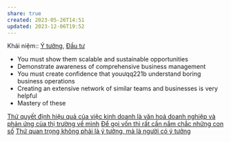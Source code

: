 ```yaml
---
share: true
created: 2023-05-26T14:51
updated: 2023-12-06T19:52
---
```


Khái niệm:: [Ý tưởng](%C3%9D%20t%C6%B0%E1%BB%9Fng.md), [Đầu tư](../../../%CE%9E%20Kh%C3%A1i%20ni%E1%BB%87m/%C4%90%E1%BA%A7u%20t%C6%B0.md)
- You must show them scalable and sustainable opportunities
- Demonstrate awareness of comprehensive business management
- You must create confidence that youưqq221b understand boring business operations
- Creating an extensive network of similar teams and businesses is very helpful
- Mastery of these

[Thứ quyết định hiệu quả của việc kinh doanh là văn hoá doanh nghiệp và phản ứng của thị trường về mình](./Th%E1%BB%A9%20quy%E1%BA%BFt%20%C4%91%E1%BB%8Bnh%20hi%E1%BB%87u%20qu%E1%BA%A3%20c%E1%BB%A7a%20vi%E1%BB%87c%20kinh%20doanh%20l%C3%A0%20v%C4%83n%20ho%C3%A1%20doanh%20nghi%E1%BB%87p%20v%C3%A0%20ph%E1%BA%A3n%20%E1%BB%A9ng%20c%E1%BB%A7a%20th%E1%BB%8B%20tr%C6%B0%E1%BB%9Dng%20v%E1%BB%81%20m%C3%ACnh.md)
[Để gọi vốn thì rất cần nắm chắc những con số](./%C4%90%E1%BB%83%20g%E1%BB%8Di%20v%E1%BB%91n%20th%C3%AC%20r%E1%BA%A5t%20c%E1%BA%A7n%20n%E1%BA%AFm%20ch%E1%BA%AFc%20nh%E1%BB%AFng%20con%20s%E1%BB%91.md)
[Thứ quan trọng không phải là ý tưởng, mà là người có ý tưởng](./Th%E1%BB%A9%20quan%20tr%E1%BB%8Dng%20kh%C3%B4ng%20ph%E1%BA%A3i%20l%C3%A0%20%C3%BD%20t%C6%B0%E1%BB%9Fng,%20m%C3%A0%20l%C3%A0%20ng%C6%B0%E1%BB%9Di%20c%C3%B3%20%C3%BD%20t%C6%B0%E1%BB%9Fng.md) 
